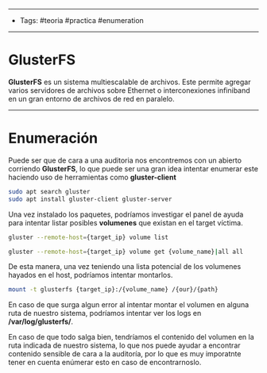 -----
- Tags: #teoria #practica #enumeration 
-----

# GlusterFS 

**GlusterFS** es un sistema multiescalable de archivos. Este permite agregar varios servidores de archivos sobre Ethernet o interconexiones infiniband en un gran entorno de archivos de red en paralelo. 

------
# Enumeración 

Puede ser que de cara a una auditoria nos encontremos con un abierto corriendo **GlusterFS**, lo que puede ser una gran idea intentar enumerar este haciendo uso de herramientas como **gluster-client** 

```bash
sudo apt search gluster
sudo apt install gluster-client gluster-server
```

Una vez instalado los paquetes, podríamos investigar el panel de ayuda para intentar listar posibles **volumenes** que existan en el target víctima. 

```bash
gluster --remote-host={target_ip} volume list 

gluster --remote-host={target_ip} volume get {volume_name}|all all
```

De esta manera, una vez teniendo una lista potencial de los volumenes hayados en el host, podríamos intentar montarlos.

```bash
mount -t glusterfs {target_ip}:/{volume_name} /{our}/{path}
```

En caso de que surga algun error al intentar montar el volumen en alguna ruta de nuestro sistema, podríamos intentar ver los logs en **/var/log/glusterfs/**.

En caso de que todo salga bien, tendríamos el contenido del volumen en la ruta indicada de nuestro sistema, lo que nos puede ayudar a encontrar contenido sensible de cara a la auditoría, por lo que es muy imporatnte tener en cuenta enúmerar esto en caso de encontrarnoslo. 

